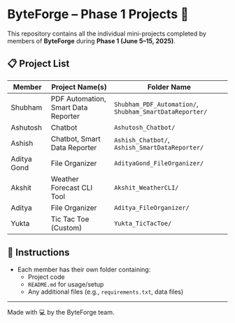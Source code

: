 # ByteForge – Phase 1 Projects 🚀

This repository contains all the individual mini-projects completed by members of **ByteForge** during **Phase 1 (June 5–15, 2025)**.

## 📋 Project List

| Member         | Project Name(s)             | Folder Name                   |
|----------------|-----------------------------|-------------------------------|
| Shubham        | PDF Automation, Smart Data Reporter | `Shubham_PDF_Automation/`, `Shubham_SmartDataReporter/` |
| Ashutosh       | Chatbot                     | `Ashutosh_Chatbot/`           |
| Ashish         | Chatbot, Smart Data Reporter| `Ashish_Chatbot/`, `Ashish_SmartDataReporter/` |
| Aditya Gond    | File Organizer              | `AdityaGond_FileOrganizer/`   |
| Akshit         | Weather Forecast CLI Tool   | `Akshit_WeatherCLI/`          |
| Aditya         | File Organizer              | `Aditya_FileOrganizer/`       |
| Yukta          | Tic Tac Toe (Custom)        | `Yukta_TicTacToe/`            |

## 🔧 Instructions

- Each member has their own folder containing:
  - Project code
  - `README.md` for usage/setup
  - Any additional files (e.g., `requirements.txt`, data files)

---

Made with 💻 by the ByteForge team.
